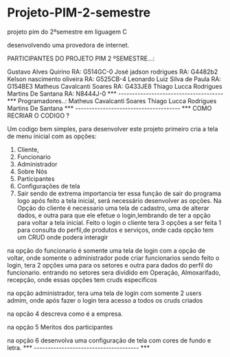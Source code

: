 # Projeto-PIM-2-semestre
projeto pim do 2ºsemestre em liguagem C


desenvolvendo uma provedora de internet.

 PARTICIPANTES DO PROJETO PIM 2 ºSEMESTRE...:

 Gustavo Alves Quirino RA: G514GC-0
 José jadson rodrigues RA: G4482b2
 Kelson nascimento oliveira RA: G525CB-4
 Leonardo Luiz Silva de Paula RA: G154BE3
 Matheus Cavalcanti Soares RA: G433JE8
 Thiago Lucca Rodrigues Martins De Santana RA: N8444J-0
 *** -------------------------------------- ***
Programadores..:
Matheus Cavalcanti Soares
Thiago Lucca Rodrigues Martins De Santana
 *** -------------------------------------- ***
COMO RECRIAR O CODIGO ?

Um codigo bem simples, para desenvolver este projeto primeiro
cria a tela de menu inicial com as opções:
1. Cliente,
2. Funcionario
3. Administrador
4. Sobre Nós
5. Participantes
6. Configurações de tela 
0. Sair
sendo de extrema importancia ter essa função de sair do programa
logo após feito a tela inicial, será necessário desenvolver
as opções.
Na Opção do cliente é necessario uma tela de cadastro, uma de 
alterar dados, e outra para que ele efetue o login,lembrando de ter
a opção para voltar a tela inicial. Feito o login o cliente
tera 3 opções a ser feita 1 para consulta do perfil,de produtos
e serviços, onde cada opção tem um CRUD onde podera interagir

na opção do funcionario é somente uma tela de login com a opção de 
voltar, onde somente o administrador pode criar funcionarios
sendo feito o login, tera 2 opções uma para os setores e outra para 
dados do perfil do funcionario. entrando no setores sera dividido em
Operação, Almoxarifado, recepção, onde essas opções tem cruds especificos

na opção administrador, tera uma tela de login com somente 2 users
admim, onde após fazer o login tera acesso a todos os cruds
criados

na opcão 4 descreva como é a empresa.

na opção 5 Meritos dos participantes

na opção 6 desenvolva uma configuração de tela  com cores
de fundo e letra.
 *** -------------------------------------- ***